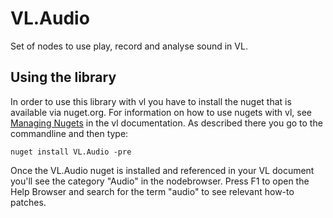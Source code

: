 # VL.Audio
Set of nodes to use play, record and analyse sound in VL.

## Using the library
In order to use this library with vl you have to install the nuget that is available via nuget.org. For information on how to use nugets with vl, see [Managing Nugets](https://thegraybook.vvvv.org/new/reference/libraries/referencing.html#manage-nugets) in the vl documentation. As described there you go to the commandline and then type:

    nuget install VL.Audio -pre

Once the VL.Audio nuget is installed and referenced in your VL document you'll see the category "Audio" in the nodebrowser. Press F1 to open the Help Browser and search for the term "audio" to see relevant how-to patches.
